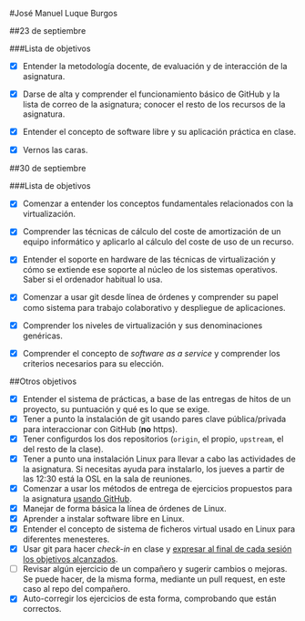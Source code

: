 #José Manuel Luque Burgos

##23 de septiembre

###Lista de objetivos

 - [x] Entender la metodología docente, de evaluación y de interacción de la asignatura.

 - [x] Darse de alta y comprender el funcionamiento básico de GitHub y la lista de correo de la asignatura; conocer el resto de los recursos de la asignatura. 

 - [x] Entender el concepto de software libre y su aplicación práctica en clase. 

 - [x] Vernos las caras.

##30 de septiembre

###Lista de objetivos

  - [x] Comenzar a entender los conceptos fundamentales relacionados con la virtualización.
  - [x] Comprender las técnicas de cálculo del coste de amortización de un equipo informático y aplicarlo al cálculo del coste de uso de un recurso.
  - [x] Entender el soporte en hardware de las técnicas de virtualización y cómo se extiende ese soporte al núcleo de los sistemas operativos. Saber si el 
ordenador habitual lo usa.
  - [x] Comenzar a usar git desde línea de órdenes y comprender su papel como sistema para trabajo colaborativo y despliegue de aplicaciones.
  - [x] Comprender los niveles de virtualización y sus denominaciones genéricas.
  - [x] Comprender el concepto de *software as a service* y comprender los criterios necesarios para su elección.


##Otros objetivos

  - [x] Entender el sistema de prácticas, a base de las entregas de hitos de un proyecto, su puntuación y qué es lo que se exige. 
  - [x] Tener a punto la instalación de git usando pares clave pública/privada para interaccionar con GitHub (**no** https).
  - [x] Tener configurdos los dos repositorios (`origin`, el propio, `upstream`, el del resto de la clase). 
  - [x] Tener a punto una instalación Linux para llevar a cabo las actividades de la asignatura. Si necesitas ayuda para instalarlo, los jueves a partir de las 
12:30 está la OSL en la sala de reuniones.
  - [x] Comenzar a usar los métodos de entrega de ejercicios propuestos para la asignatura [usando GitHub](../ejercicios/README.md). 
  - [x] Manejar de forma básica la línea de órdenes de Linux.
  - [x] Aprender a instalar software libre en Linux.
  - [x] Entender el concepto de sistema de ficheros virtual usado en Linux para diferentes menesteres.
  - [x] Usar git para hacer *check-in* en clase y [expresar al final de cada sesión los objetivos alcanzados](Cumpliendo_Objetivos.md).
  - [ ] Revisar algún ejercicio de un compañero y sugerir cambios o mejoras. Se puede hacer, de la misma forma, mediante un pull request, en este caso al repo del compañero.
  - [x] Auto-corregir los ejercicios de esta forma, comprobando que están correctos.
